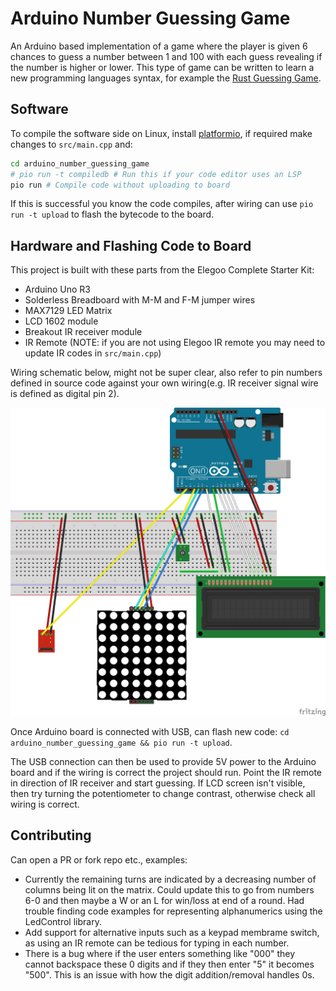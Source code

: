 # Arduino Number Guessing Game
An Arduino based implementation of a game where the player is given 6 chances to guess a number between 1 and 100 with each guess revealing if the number is higher or lower. This type of game can be written to learn a new programming languages syntax, for example the [Rust Guessing Game](https://doc.rust-lang.org/book/ch02-00-guessing-game-tutorial.html).


## Software
To compile the software side on Linux, install [platformio](https://platformio.org/install), if required make changes to `src/main.cpp` and:

```bash
cd arduino_number_guessing_game
# pio run -t compiledb # Run this if your code editor uses an LSP
pio run # Compile code without uploading to board
```

If this is successful you know the code compiles, after wiring can use `pio run -t upload` to flash the bytecode to the board.

## Hardware and Flashing Code to Board
This project is built with these parts from the Elegoo Complete Starter Kit: 

- Arduino Uno R3
- Solderless Breadboard with M-M and F-M jumper wires
- MAX7129 LED Matrix
- LCD 1602 module
- Breakout IR receiver module
- IR Remote (NOTE: if you are not using Elegoo IR remote you may need to update IR codes  in `src/main.cpp`)

Wiring schematic below, might not be super clear, also refer to pin numbers defined in source code against your own wiring(e.g. IR receiver signal wire is defined as digital pin 2).

![Schematic](docs/arduino_number_guessing_game_schematic.png)

Once Arduino board is connected with USB, can flash new code: `cd arduino_number_guessing_game && pio run -t upload`. 

The USB connection can then be used to provide 5V power to the Arduino board and if the wiring is correct the project should run. Point the IR remote in direction of IR receiver and start guessing. If LCD screen isn't visible, then try turning the potentiometer to change contrast, otherwise check all wiring is correct.

## Contributing
Can open a PR or fork repo etc., examples:

- Currently the remaining turns are indicated by a decreasing number of columns being lit on the matrix. Could update this to go from numbers 6-0 and then maybe a W or an L for win/loss at end of a round. Had trouble finding code examples for representing alphanumerics using the LedControl library.
- Add support for alternative inputs such as a keypad membrame switch, as using an IR remote can be tedious for typing in each number.
- There is a bug where if the user enters something like "000" they cannot backspace these 0 digits and if they then enter "5" it becomes "500". This is an issue with how the digit addition/removal handles 0s.

